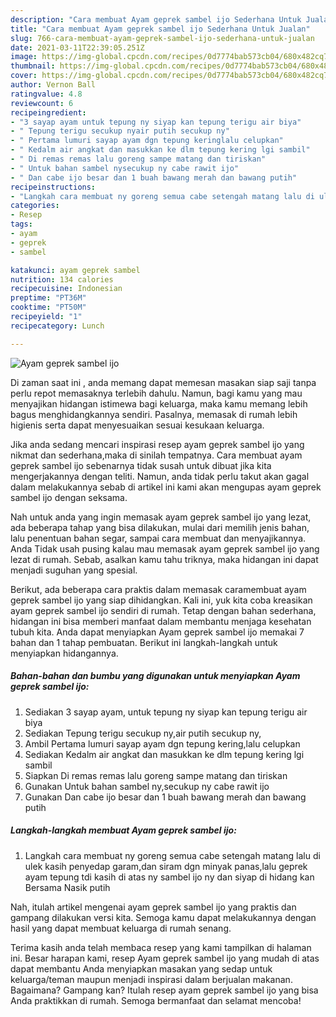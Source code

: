 ```yaml
---
description: "Cara membuat Ayam geprek sambel ijo Sederhana Untuk Jualan"
title: "Cara membuat Ayam geprek sambel ijo Sederhana Untuk Jualan"
slug: 766-cara-membuat-ayam-geprek-sambel-ijo-sederhana-untuk-jualan
date: 2021-03-11T22:39:05.251Z
image: https://img-global.cpcdn.com/recipes/0d7774bab573cb04/680x482cq70/ayam-geprek-sambel-ijo-foto-resep-utama.jpg
thumbnail: https://img-global.cpcdn.com/recipes/0d7774bab573cb04/680x482cq70/ayam-geprek-sambel-ijo-foto-resep-utama.jpg
cover: https://img-global.cpcdn.com/recipes/0d7774bab573cb04/680x482cq70/ayam-geprek-sambel-ijo-foto-resep-utama.jpg
author: Vernon Ball
ratingvalue: 4.8
reviewcount: 6
recipeingredient:
- "3 sayap ayam untuk tepung ny siyap kan tepung terigu air biya"
- " Tepung terigu secukup nyair putih secukup ny"
- " Pertama lumuri sayap ayam dgn tepung keringlalu celupkan"
- " Kedalm air angkat dan masukkan ke dlm tepung kering lgi sambil"
- " Di remas remas lalu goreng sampe matang dan tiriskan"
- " Untuk bahan sambel nysecukup ny cabe rawit ijo"
- " Dan cabe ijo besar dan 1 buah bawang merah dan bawang putih"
recipeinstructions:
- "Langkah cara membuat ny goreng semua cabe setengah matang lalu di ulek kasih penyedap garam,dan siram dgn minyak panas,lalu geprek ayam tepung tdi kasih di atas ny sambel ijo ny dan siyap di hidang kan Bersama Nasik putih"
categories:
- Resep
tags:
- ayam
- geprek
- sambel

katakunci: ayam geprek sambel 
nutrition: 134 calories
recipecuisine: Indonesian
preptime: "PT36M"
cooktime: "PT50M"
recipeyield: "1"
recipecategory: Lunch

---
```



![Ayam geprek sambel ijo](https://img-global.cpcdn.com/recipes/0d7774bab573cb04/680x482cq70/ayam-geprek-sambel-ijo-foto-resep-utama.jpg)

Di zaman  saat ini , anda memang dapat memesan masakan siap saji tanpa perlu repot memasaknya terlebih dahulu. Namun, bagi kamu yang mau menyajikan hidangan istimewa bagi keluarga, maka kamu memang lebih bagus menghidangkannya sendiri. Pasalnya, memasak di rumah lebih higienis serta dapat menyesuaikan sesuai kesukaan keluarga.

Jika anda sedang mencari inspirasi resep ayam geprek sambel ijo yang nikmat dan sederhana,maka di sinilah tempatnya. Cara membuat ayam geprek sambel ijo  sebenarnya tidak susah untuk dibuat jika kita mengerjakannya dengan teliti. Namun, anda tidak perlu takut akan gagal dalam melakukannya 
sebab di artikel ini kami akan mengupas ayam geprek sambel ijo dengan seksama.  



Nah untuk anda yang ingin memasak ayam geprek sambel ijo yang lezat, ada beberapa tahap yang bisa dilakukan, mulai dari memilih jenis bahan, lalu penentuan bahan segar, sampai cara membuat dan menyajikannya. Anda Tidak usah pusing kalau mau memasak ayam geprek sambel ijo yang lezat di rumah. Sebab, asalkan kamu  tahu triknya, maka hidangan ini dapat menjadi suguhan yang spesial.

Berikut, ada beberapa cara praktis  dalam memasak caramembuat ayam geprek sambel ijo yang siap dihidangkan. Kali ini, yuk kita coba kreasikan ayam geprek sambel ijo sendiri di rumah. Tetap dengan bahan sederhana, hidangan ini bisa memberi manfaat dalam membantu menjaga kesehatan tubuh kita. Anda dapat menyiapkan Ayam geprek sambel ijo memakai 7 bahan dan 1 tahap pembuatan. Berikut ini langkah-langkah untuk menyiapkan hidangannya.

<!--inarticleads1-->

##### Bahan-bahan dan bumbu yang digunakan untuk menyiapkan Ayam geprek sambel ijo:

1. Sediakan 3 sayap ayam, untuk tepung ny siyap kan tepung terigu air biya
1. Sediakan  Tepung terigu secukup ny,air putih secukup ny,
1. Ambil  Pertama lumuri sayap ayam dgn tepung kering,lalu celupkan
1. Sediakan  Kedalm air angkat dan masukkan ke dlm tepung kering lgi sambil
1. Siapkan  Di remas remas lalu goreng sampe matang dan tiriskan
1. Gunakan  Untuk bahan sambel ny,secukup ny cabe rawit ijo
1. Gunakan  Dan cabe ijo besar dan 1 buah bawang merah dan bawang putih




<!--inarticleads2-->

##### Langkah-langkah membuat Ayam geprek sambel ijo:

1. Langkah cara membuat ny goreng semua cabe setengah matang lalu di ulek kasih penyedap garam,dan siram dgn minyak panas,lalu geprek ayam tepung tdi kasih di atas ny sambel ijo ny dan siyap di hidang kan Bersama Nasik putih




Nah, itulah artikel mengenai  ayam geprek sambel ijo  yang praktis dan gampang dilakukan versi kita. Semoga kamu dapat melakukannya dengan hasil yang dapat membuat keluarga di rumah senang. 

Terima kasih anda telah membaca resep yang kami tampilkan di halaman ini. Besar harapan kami, resep  Ayam geprek sambel ijo yang mudah di atas dapat membantu Anda menyiapkan masakan yang sedap untuk keluarga/teman maupun menjadi inspirasi dalam berjualan makanan. Bagaimana? Gampang kan? Itulah resep ayam geprek sambel ijo yang bisa Anda praktikkan di rumah. Semoga bermanfaat dan selamat mencoba!

